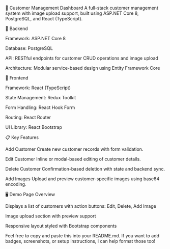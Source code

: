 🧾 Customer Management Dashboard
A full-stack customer management system with image upload support, built using ASP.NET Core 8, PostgreSQL, and React (TypeScript).


🔧 Backend

Framework: ASP.NET Core 8

Database: PostgreSQL

API: RESTful endpoints for customer CRUD operations and image upload

Architecture: Modular service-based design using Entity Framework Core


🎨 Frontend

Framework: React (TypeScript)

State Management: Redux Toolkit

Form Handling: React Hook Form

Routing: React Router

UI Library: React Bootstrap


📋 Key Features

Add Customer Create new customer records with form validation.

Edit Customer Inline or modal-based editing of customer details.

Delete Customer Confirmation-based deletion with state and backend sync.

Add Images Upload and preview customer-specific images using base64 encoding.


🖥️ Demo Page Overview

Displays a list of customers with action buttons: Edit, Delete, Add Image

Image upload section with preview support

Responsive layout styled with Bootstrap components

Feel free to copy and paste this into your README.md. If you want to add badges, screenshots, or setup instructions, I can help format those too!
